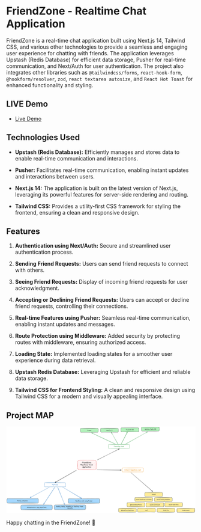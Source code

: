 # FriendZone - Realtime Chat Application

FriendZone is a real-time chat application built using Next.js 14, Tailwind CSS, and various other technologies to provide a seamless and engaging user experience for chatting with friends. The application leverages Upstash (Redis Database) for efficient data storage, Pusher for real-time communication, and Next/Auth for user authentication. The project also integrates other libraries such as `@tailwindcss/forms`, `react-hook-form`, `@hookform/resolver`, `zod`, `react textarea autosize`, and `React Hot Toast` for enhanced functionality and styling.

## LIVE Demo

-   <a href="https://friendzone-puce.vercel.app/login" target="_blank">Live Demo</a>

## Technologies Used

-   **Upstash (Redis Database):** Efficiently manages and stores data to enable real-time communication and interactions.

-   **Pusher:** Facilitates real-time communication, enabling instant updates and interactions between users.

-   **Next.js 14:** The application is built on the latest version of Next.js, leveraging its powerful features for server-side rendering and routing.

-   **Tailwind CSS:** Provides a utility-first CSS framework for styling the frontend, ensuring a clean and responsive design.

## Features

1. **Authentication using Next/Auth:** Secure and streamlined user authentication process.

2. **Sending Friend Requests:** Users can send friend requests to connect with others.

3. **Seeing Friend Requests:** Display of incoming friend requests for user acknowledgment.

4. **Accepting or Declining Friend Requests:** Users can accept or decline friend requests, controlling their connections.

5. **Real-time Features using Pusher:** Seamless real-time communication, enabling instant updates and messages.

6. **Route Protection using Middleware:** Added security by protecting routes with middleware, ensuring authorized access.

7. **Loading State:** Implemented loading states for a smoother user experience during data retrieval.

8. **Upstash Redis Database:** Leveraging Upstash for efficient and reliable data storage.

9. **Tailwind CSS for Frontend Styling:** A clean and responsive design using Tailwind CSS for a modern and visually appealing interface.

## Project MAP

<img src="public/FriendZone.png" />

Happy chatting in the FriendZone! 🚀
